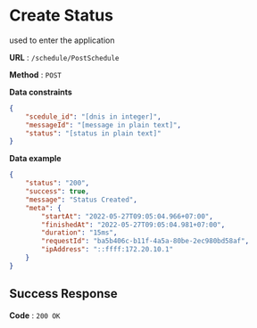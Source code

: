 # Create Status

used to enter the application

**URL** : `/schedule/PostSchedule`

**Method** : `POST`

**Data constraints**

```json
{
    "scedule_id": "[dnis in integer]",
    "messageId": "[message in plain text]",
    "status": "[status in plain text]"
}
```

**Data example**

```json
{
    "status": "200",
    "success": true,
    "message": "Status Created",
    "meta": {
        "startAt": "2022-05-27T09:05:04.966+07:00",
        "finishedAt": "2022-05-27T09:05:04.981+07:00",
        "duration": "15ms",
        "requestId": "ba5b406c-b11f-4a5a-80be-2ec980bd58af",
        "ipAddress": "::ffff:172.20.10.1"
    }
}
```

## Success Response

**Code** : `200 OK`
